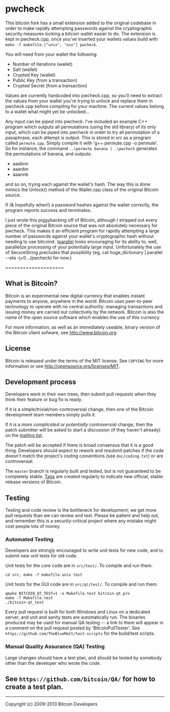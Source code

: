 pwcheck
===========
This bitcoin fork has a small extension added to the original codebase in order to make rapidly attempting passwords against the cryptographic security measures locking a bitcoin wallet easier to do. The extension is kept in pwcheck.cpp, once you've inserted your wallets values build with `make -f makefile.["unix", "osx"] pwcheck`.

You will need from your wallet the following:

* Number of iterations  (wallet)
* Salt  (wallet)
* Crypted Key  (wallet)
* Public Key  (from a transaction)
* Crypted Secret  (from a transaction)

Values are currently hardcoded into pwcheck.cpp, so you'll need to extract the values from your wallet you're trying to unlock and replace them in pwcheck.cpp before compiling for your machine. The current values belong to a wallet what might yet be unlocked…

Any input can be piped into pwcheck. I've included an example C++ program which outputs all permutations (using the std library) of its only input, which can be piped into pwcheck in order to try all permutation of a passphrase, each attempt is output. This is stored in src as a program called `permute.cpp`. Simply compile it with 'g++ permute.cpp -o permute'. So for instance, the command `..\permute banana | .\pwcheck` generates the permutations of banana, and outputs:

* aaabnn
* aaanbn
* aaannb

and so on, trying each against the wallet's hash. The way this is done mimics the Unlock() method of the Wallet.cpp class of the original Bitcoin source.

If (& hopefully when!) a password hashes against the wallet correctly, the program reports success and terminates.


I just wrote this piggybacking off of Bitcoin, although I stripped out every piece of the original Bitcoin source that was not absolutely necessary for pwcheck. This makes it an efficient program for rapidly attempting a large number of passwords against your wallet's cryptographic hash without needing to use bitcoind. ([parallel](http://savannah.gnu.org/projects/parallel) looks encouraging for its ability to, well, parallelize processing of your potentially large input. Unfortunately the use of SecureString precludes that possibility (eg, cat huge_dictionary | parallel --eta -j+0 ../pwcheck) for now.)



====================

What is Bitcoin?
----------------

Bitcoin is an experimental new digital currency that enables instant payments to
anyone, anywhere in the world. Bitcoin uses peer-to-peer technology to operate
with no central authority: managing transactions and issuing money are carried
out collectively by the network. Bitcoin is also the name of the open source
software which enables the use of this currency.

For more information, as well as an immediately useable, binary version of
the Bitcoin client sofware, see http://www.bitcoin.org.

License
-------

Bitcoin is released under the terms of the MIT license. See `COPYING` for more
information or see http://opensource.org/licenses/MIT.

Development process
-------------------

Developers work in their own trees, then submit pull requests when they think
their feature or bug fix is ready.

If it is a simple/trivial/non-controversial change, then one of the Bitcoin
development team members simply pulls it.

If it is a *more complicated or potentially controversial* change, then the patch
submitter will be asked to start a discussion (if they haven't already) on the
[mailing list](http://sourceforge.net/mailarchive/forum.php?forum_name=bitcoin-development).

The patch will be accepted if there is broad consensus that it is a good thing.
Developers should expect to rework and resubmit patches if the code doesn't
match the project's coding conventions (see `doc/coding.txt`) or are
controversial.

The `master` branch is regularly built and tested, but is not guaranteed to be
completely stable. [Tags](https://github.com/bitcoin/bitcoin/tags) are created
regularly to indicate new official, stable release versions of Bitcoin.

Testing
-------

Testing and code review is the bottleneck for development; we get more pull
requests than we can review and test. Please be patient and help out, and
remember this is a security-critical project where any mistake might cost people
lots of money.

### Automated Testing

Developers are strongly encouraged to write unit tests for new code, and to
submit new unit tests for old code.

Unit tests for the core code are in `src/test/`. To compile and run them:

    cd src; make -f makefile.unix test

Unit tests for the GUI code are in `src/qt/test/`. To compile and run them:

    qmake BITCOIN_QT_TEST=1 -o Makefile.test bitcoin-qt.pro
    make -f Makefile.test
    ./bitcoin-qt_test

Every pull request is built for both Windows and Linux on a dedicated server,
and unit and sanity tests are automatically run. The binaries produced may be
used for manual QA testing -- a link to them will appear in a comment on the
pull request posted by 'BitcoinPullTester'. See `https://github.com/TheBlueMatt/test-scripts`
for the build/test scripts.

### Manual Quality Assurance (QA) Testing

Large changes should have a test plan, and should be tested by somebody other
than the developer who wrote the code.

See `https://github.com/bitcoin/QA/` for how to create a test plan.
------------------------------------------
------------------------------------------
Copyright (c) 2009-2013 Bitcoin Developers
